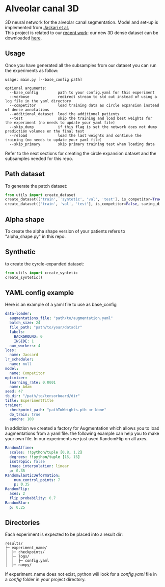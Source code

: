 # Alveolar canal 3D

3D neural network for the alveolar canal segmentation.
Model and set-up is implemented from [Jaskari et al.](https://www.nature.com/articles/s41598-020-62321-3.pdf)  
This project is related to our [recent work](#): our new 3D dense dataset can be downloaded [here](https://ditto.ing.unimore.it/maxillo/dataset/).

## Usage
Once you have generated all the subsamples from our dataset you can run the experiments as follow:
```
usage: main.py [--base_config path]

optional arguments:
  --base_config         path to your config.yaml for this experiment
  --verbose             redirect stream to std out instead of using a log file in the yaml directory
  --competitor          load training data as circle expansion instead of dense annotations
  --additional_dataset  load the additional patients
  --test                skip the training and load best weights for the experiment (no needs to update your yaml file)
  --skip_dump           if this flag is set the network does not dump prediction volumes on the final test
  --reload              load the last weights and continue the training (no needs to update your yaml file)
  --skip_primary        skip primary training test when loading data
```
Refer to the next sections for creating the circle expansion dataset and the subsamples needed for this repo.
## Path dataset

To generate the patch dataset:
```python
from utils import create_dataset
create_dataset(['train', 'syntetic', 'val', 'test'], is_competitor=True, saving_dir="/savedir/sparse")
create_dataset(['train', 'val', 'test'], is_competitor=False, saving_dir="/savedir/dense")
```

## Alpha shape
To create the alpha shape version of your patients refers to "alpha_shape.py" in this repo.

## Synthetic
to create the cyrcle-expanded dataset:
```python
from utils import create_syntetic
create_syntetic()
```


## YAML config example
Here is an example of a yaml file to use as base_config

```yaml
data-loader:
  augmentations_file: "path/to/augmentation.yaml"
  batch_size: 24
  file_path: "path/to/your/datadir"
  labels:
    BACKGROUND: 0
    INSIDE: 1
  num_workers: 4
loss:
  name: Jaccard
lr_scheduler:
  name: null
model:
  name: Competitor
optimizer:
  learning_rate: 0.0001
  name: Adam
seed: 47
tb_dir: "/path/to/tensorboard/dir"
title: ExperimentTitle
trainer:
  checkpoint_path: "pathToWeights.pth or None"
  do_train: true
  epochs: 100
```

In addiction we created a factory for Augmentation which allows you to load augmentations from a yaml file.
the following example can help you to make your own file. In our experiments we just used RandomFlip on all axes.

```yaml
RandomAffine:
  scales: !!python/tuple [0.8, 1.2]
  degrees: !!python/tuple [15, 15]
  isotropic: false
  image_interpolation: linear
  p: 0.35
RandomElasticDeformation:
    num_control_points: 7
    p: 0.35
RandomFlip:
  axes: 2
  flip_probability: 0.7
RandomBlur:
  p: 0.25
```

## Directories
Each experiment is expected to be placed into a result dir:

```
results/
├─ experiment_name/
│  ├─ checkpoints/
│  ├─ logs/
│  │  ├─ config.yaml
│  ├─ numpy/

```
If experiment_name does not exist, python will look for a *config.yaml* file in a *config* folder in your project directory.
